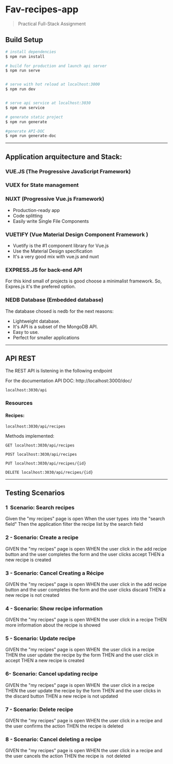 # Fav-recipes-app

> Practical Full-Stack Assignment

## Build Setup

```bash
# install dependencies
$ npm run install

# build for production and launch api server
$ npm run serve


# serve with hot reload at localhost:3000
$ npm run dev


# serve api service at localhost:3030
$ npm run service

# generate static project
$ npm run generate

#generate API-DOC
$ npm run generate-doc
```

---

## Application arquitecture and Stack:

### VUE.JS (The Progressive JavaScript Framework)

### VUEX for State management

### NUXT (Progressive Vue.js Framework)

-   Production-ready app
-   Code splitting
-   Easily write Single File Components

### VUETIFY (Vue Material Design Component Framework )

-   Vuetify is the #1 component library for Vue.js
-   Use the Material Design specification
-   It's a very good mix with vue.js and nuxt

### EXPRESS.JS for back-end API

For this kind small of projects is good choose a minimalist framework. So, Expres.js it's the prefered option.

### NEDB Database (Embedded database)

The database chosed is nedb for the next reasons:

-   Lightweight database.
-   It's API is a subset of the MongoDB API.
-   Easy to use.
-   Perfect for smaller applications

---

## API REST

The REST API is listening in the following endpoint

For the documentation API DOC: http://localhost:3000/doc/

```
localhost:3030/api
```

### Resources

#### Recipes:

```
localhost:3030/api/recipes
```

Methods implemented:

```
GET localhost:3030/api/recipes
```

```
POST localhost:3030/api/recipes
```

```
PUT localhost:3030/api/recipes/{id}
```

```
DELETE localhost:3030/api/recipes/{id}
```

---

## Testing Scenarios

### 1  Scenario: Search recipes

Given the "my recipes" page is open
When the user types  into the "search field"
Then the application filter the recipe list by the search field

### 2 - Scenario: Create a recipe

GIVEN the "my recipes" page is open
WHEN the user click in the add recipe button and the user completes the form and the user clicks accept
THEN a new recipe is created

### 3 - Scenario: Cancel Creating a Récipe

GIVEN the "my recipes" page is open
WHEN the user click in the add recipe button and the user completes the form and the user clicks discard
THEN a new recipe is not created

### 4 - Scenario: Show recipe information

GIVEN the "my recipes" page is open
WHEN the user click in a recipe
THEN more information about the recipe is showed

### 5 - Scenario: Update recipe

GIVEN the "my recipes" page is open
WHEN  the user click in a recipe
THEN the user update the recipe by the form
THEN and the user click in accept
THEN a new recipe is created

### 6- Scenario: Cancel updating recipe

GIVEN the "my recipes" page is open
WHEN  the user click in a recipe
THEN the user update the recipe by the form
THEN and the user clicks in the discard button
THEN a new recipe is not updated

### 7 - Scenario: Delete recipe

GIVEN the "my recipes" page is open
WHEN the user click in a recipe and the user confirms the action
THEN the recipe is deleted

### 8 - Scenario: Cancel deleting a recipe

GIVEN the "my recipes" page is open
WHEN the user click in a recipe and the user cancels the action
THEN the recipe is  not deleted
